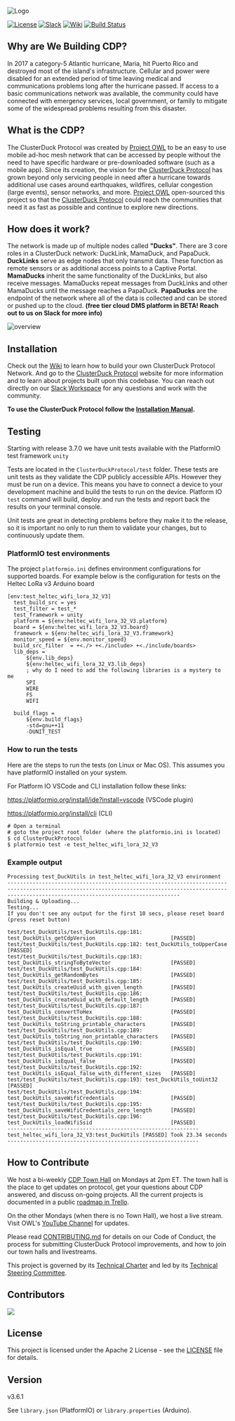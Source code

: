 ![Logo](docs/assets/images/CDP_LOGO_small.png)

[![License](https://img.shields.io/badge/License-Apache2-blue.svg)](https://www.apache.org/licenses/LICENSE-2.0) [![Slack](https://img.shields.io/badge/Join-Slack-blue)](https://www.project-owl.com/slack) [![Wiki](https://img.shields.io/badge/Read-Wiki-blue)](https://github.com/Call-for-Code/ClusterDuck-Protocol/wiki) [![Build Status](https://travis-ci.com/Call-for-Code/ClusterDuck-Protocol.svg?branch=master)](https://app.travis-ci.com/github/Call-for-Code/ClusterDuck-Protocol)

## Why are We Building CDP?

In 2017 a category-5 Atlantic hurricane, Maria, hit Puerto Rico and destroyed most of the island's infrastructure. Cellular and power were disabled for an extended period of time leaving medical and communications problems long after the hurricane passed. If access to a basic communications network was available, the community could have connected with emergency services, local government, or family to mitigate some of the widespread problems resulting from this disaster.

## What is the CDP?

The ClusterDuck Protocol was created by [Project OWL] to be an easy to use mobile ad-hoc mesh network that can be accessed by people without the need to have specific hardware or pre-downloaded software (such as a mobile app). Since its creation, the vision for the [ClusterDuck Protocol] has grown beyond only servicing people in need after a hurricane towards additional use cases around earthquakes, wildfires, cellular congestion (large events), sensor networks, and more. [Project OWL] open-sourced this project so that the [ClusterDuck Protocol] could reach the communities that need it as fast as possible and continue to explore new directions.

## How does it work?

The network is made up of multiple nodes called **"Ducks"**. There are 3 core roles in a ClusterDuck network: DuckLink, MamaDuck, and PapaDuck. **DuckLinks** serve as edge nodes that only transmit data. These function as remote sensors or as additional access points to a Captive Portal. **MamaDucks** inherit the same functionality of the DuckLinks, but also receive messages. MamaDucks repeat messages from DuckLinks and other MamaDucks until the message reaches a PapaDuck. **PapaDucks** are the endpoint of the network where all of the data is collected and can be stored or pushed up to the cloud. **(free tier cloud DMS platform in BETA! Reach out to us on Slack for more info)**

![overview](https://www.project-owl.com/assets/wiki/cdp-explain-gif.gif)

## Installation

Check out the [Wiki](https://github.com/Call-for-Code/ClusterDuck-Protocol/wiki) to learn how to build your own ClusterDuck Protocol Network. And go to the [ClusterDuck Protocol](https://clusterduckprotocol.org/) website for more information and to learn about projects built upon this codebase. You can reach out directly on our [Slack Workspace] for any questions and work with the community.

**To use the ClusterDuck Protocol follow the [Installation Manual](https://github.com/Call-for-Code/ClusterDuck-Protocol/wiki/getting-started).**

## Testing

Starting with release 3.7.0 we have unit tests available with the PlatformIO test framework `unity`

Tests are located in the `ClusterDuckProtocol/test` folder. These tests are unit tests as
they validate the CDP publicly accessible APIs. However they must be run on a device.
This means you have to connect a device to your development machine and build the tests to
run on the device. Platform IO `test` command will build, deploy and run the tests and
report back the results on your terminal console.

Unit tests are great in detecting problems before they make it to the release, so it is important
no only to run them to validate your changes, but to continuously update them.

### PlatformIO test environments
The project `platformio.ini` defines environment configurations for supported boards.
For example below is the configuration for tests on the Heltec LoRa v3 Arduino board
```
[env:test_heltec_wifi_lora_32_V3]
  test_build_src = yes
  test_filter = test_* 
  test_framework = unity
  platform = ${env:heltec_wifi_lora_32_V3.platform}
  board = ${env:heltec_wifi_lora_32_V3.board}
  framework = ${env:heltec_wifi_lora_32_V3.framework}
  monitor_speed = ${env.monitor_speed}
  build_src_filter  = +<./> +<./include> +<./include/boards>
  lib_deps =
      ${env.lib_deps} 
      ${env:heltec_wifi_lora_32_V3.lib_deps}
      ; why do I need to add the following libraries is a mystery to me
      SPI
      WIRE
      FS
      WIFI
      
  build_flags = 
      ${env.build_flags}
      -std=gnu++11
      -DUNIT_TEST
  ```

### How to run the tests
  Here are the steps to run the tests (on Linux or Mac OS). This assumes you have platformIO installed on your system.

  For Platform IO VSCode and CLI installation follow these links:

  https://platformio.org/install/ide?install=vscode (VSCode plugin)
 
  https://platformio.org/install/cli (CLI)
  

  ```
  # Open a terminal 
  # goto the project root folder (where the platformio.ini is located)
  $ cd ClusterDuckProtocol
  $ platformio test -e test_heltec_wifi_lora_32_V3
  ```
  ### Example output

  ```
  Processing test_DuckUtils in test_heltec_wifi_lora_32_V3 environment
---------------------------------------------------------------------------------------------------------------------------------------------------------------------------------------------------
Building & Uploading...
Testing...
If you don't see any output for the first 10 secs, please reset board (press reset button)

test/test_DuckUtils/test_DuckUtils.cpp:181: test_DuckUtils_getCdpVersion                        [PASSED]
test/test_DuckUtils/test_DuckUtils.cpp:182: test_DuckUtils_toUpperCase                          [PASSED]
test/test_DuckUtils/test_DuckUtils.cpp:183: test_DuckUtils_stringToByteVector                   [PASSED]
test/test_DuckUtils/test_DuckUtils.cpp:184: test_DuckUtils_getRandomBytes                       [PASSED]
test/test_DuckUtils/test_DuckUtils.cpp:185: test_DuckUtils_createUuid_with_given_length         [PASSED]
test/test_DuckUtils/test_DuckUtils.cpp:186: test_DuckUtils_createUuid_with_default_length       [PASSED]
test/test_DuckUtils/test_DuckUtils.cpp:187: test_DuckUtils_convertToHex                         [PASSED]
test/test_DuckUtils/test_DuckUtils.cpp:188: test_DuckUtils_toString_printable_characters        [PASSED]
test/test_DuckUtils/test_DuckUtils.cpp:189: test_DuckUtils_toString_non_printable_characters    [PASSED]
test/test_DuckUtils/test_DuckUtils.cpp:190: test_DuckUtils_isEqual_true                         [PASSED]
test/test_DuckUtils/test_DuckUtils.cpp:191: test_DuckUtils_isEqual_false                        [PASSED]
test/test_DuckUtils/test_DuckUtils.cpp:192: test_DuckUtils_isEqual_false_with_different_sizes   [PASSED]
test/test_DuckUtils/test_DuckUtils.cpp:193: test_DuckUtils_toUint32                             [PASSED]
test/test_DuckUtils/test_DuckUtils.cpp:194: test_DuckUtils_saveWifiCredentials                  [PASSED]
test/test_DuckUtils/test_DuckUtils.cpp:195: test_DuckUtils_saveWifiCredentials_zero_length      [PASSED]
test/test_DuckUtils/test_DuckUtils.cpp:196: test_DuckUtils_loadWifiSsid                         [PASSED]
------------------------------------------------------------- test_heltec_wifi_lora_32_V3:test_DuckUtils [PASSED] Took 23.34 seconds -------------------------------------------------------------
```


## How to Contribute

We host a bi-weekly [CDP Town Hall](meet.google.com/unq-duaq-ygj) on Mondays at 2pm ET. The town hall is the place to get updates on protocol, get your questions about CDP answered, and discuss on-going projects. All the current projects is documented in a public [roadmap in Trello](https://trello.com/b/bU0cZuUJ/cdp-roadmap).

On the other Mondays (when there is no Town Hall), we host a live stream. Visit OWL's [YouTube Channel](https://www.youtube.com/c/OWLIntegrations) for updates.

Please read [CONTRIBUTING.md](CONTRIBUTING.md) for details on our Code of Conduct, the process for submitting ClusterDuck Protocol improvements, and how to join our town halls and livestreams.

This project is governed by its [Technical Charter](ClusterDuck-Protocol-Technical-Charter.pdf) and led by its [Technical Steering Committee](https://github.com/Call-for-Code/ClusterDuck-Protocol/wiki/technical-steering-committee).

## Contributors

<a href="https://github.com/Call-for-Code/clusterduck-protocol/graphs/contributors">
  <img src="https://contributors-img.web.app/image?repo=Call-for-Code/clusterduck-protocol" />
</a>

## License

This project is licensed under the Apache 2 License - see the [LICENSE](LICENSE) file for details.

## Version

v3.6.1

See `library.json` (PlatformIO) or `library.properties` (Arduino).

[Project OWL]: <https://www.project-owl.com/>
[ClusterDuck Protocol]: <https://github.com/Call-for-Code/ClusterDuck-Protocol/wiki>
[Slack Workspace]: <https://www.project-owl.com/slack>
